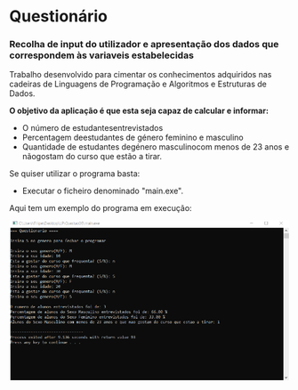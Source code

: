 # Questionário
### Recolha de input do utilizador e apresentação dos dados que correspondem às variaveis estabelecidas
Trabalho desenvolvido para cimentar os conhecimentos adquiridos nas cadeiras de Linguagens de Programação e Algoritmos e Estruturas de Dados.

**O objetivo da aplicação é que esta seja capaz de calcular e informar:**

* O número de estudantesentrevistados 
* Percentagem deestudantes de género feminino e masculino 
* Quantidade de estudantes degénero masculinocom menos de 23 anos e nãogostam do curso que estão a tirar.

Se quiser utilizar o programa basta:
* Executar o ficheiro denominado "main.exe".

Aqui tem um exemplo do programa em execução:

![](exe.PNG)

